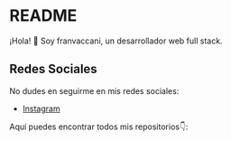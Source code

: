 # README

¡Hola! 👋 Soy franvaccani, un desarrollador web full stack.

## Redes Sociales

No dudes en seguirme en mis redes sociales:

* [Instagram](https://instagram.com/bianco_juani)


Aquí puedes encontrar todos mis repositorios👇:
